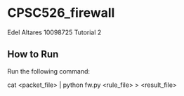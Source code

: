 # CPSC526_firewall
Edel Altares 10098725 Tutorial 2

## How to Run
Run the following command:

cat <packet_file> | python fw.py <rule_file> > <result_file>